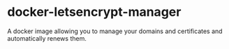 # docker-letsencrypt-manager
A docker image allowing you to manage your domains and certificates and automatically renews them.
